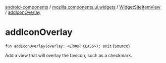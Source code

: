 [android-components](../../index.md) / [mozilla.components.ui.widgets](../index.md) / [WidgetSiteItemView](index.md) / [addIconOverlay](./add-icon-overlay.md)

# addIconOverlay

`fun addIconOverlay(overlay: <ERROR CLASS>): `[`Unit`](https://kotlinlang.org/api/latest/jvm/stdlib/kotlin/-unit/index.html) [(source)](https://github.com/mozilla-mobile/android-components/blob/master/components/ui/widgets/src/main/java/mozilla/components/ui/widgets/WidgetSiteItemView.kt#L61)

Add a view that will overlay the favicon, such as a checkmark.

